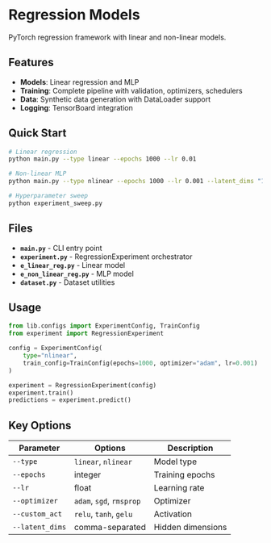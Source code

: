 # Regression Models

PyTorch regression framework with linear and non-linear models.

## Features

- **Models**: Linear regression and MLP
- **Training**: Complete pipeline with validation, optimizers, schedulers
- **Data**: Synthetic data generation with DataLoader support
- **Logging**: TensorBoard integration

## Quick Start

```bash
# Linear regression
python main.py --type linear --epochs 1000 --lr 0.01

# Non-linear MLP
python main.py --type nlinear --epochs 1000 --lr 0.001 --latent_dims "128,64,32"

# Hyperparameter sweep
python experiment_sweep.py
```

## Files

- **`main.py`** - CLI entry point
- **`experiment.py`** - RegressionExperiment orchestrator
- **`e_linear_reg.py`** - Linear model
- **`e_non_linear_reg.py`** - MLP model
- **`dataset.py`** - Dataset utilities

## Usage

```python
from lib.configs import ExperimentConfig, TrainConfig
from experiment import RegressionExperiment

config = ExperimentConfig(
    type="nlinear",
    train_config=TrainConfig(epochs=1000, optimizer="adam", lr=0.001)
)

experiment = RegressionExperiment(config)
experiment.train()
predictions = experiment.predict()
```

## Key Options

| Parameter | Options | Description |
|-----------|---------|-------------|
| `--type` | `linear`, `nlinear` | Model type |
| `--epochs` | integer | Training epochs |
| `--lr` | float | Learning rate |
| `--optimizer` | `adam`, `sgd`, `rmsprop` | Optimizer |
| `--custom_act` | `relu`, `tanh`, `gelu` | Activation |
| `--latent_dims` | comma-separated | Hidden dimensions |